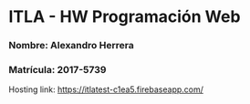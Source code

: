 # ITLA - HW Programación Web

### Nombre: Alexandro Herrera
### Matrícula: 2017-5739
Hosting link: https://itlatest-c1ea5.firebaseapp.com/
